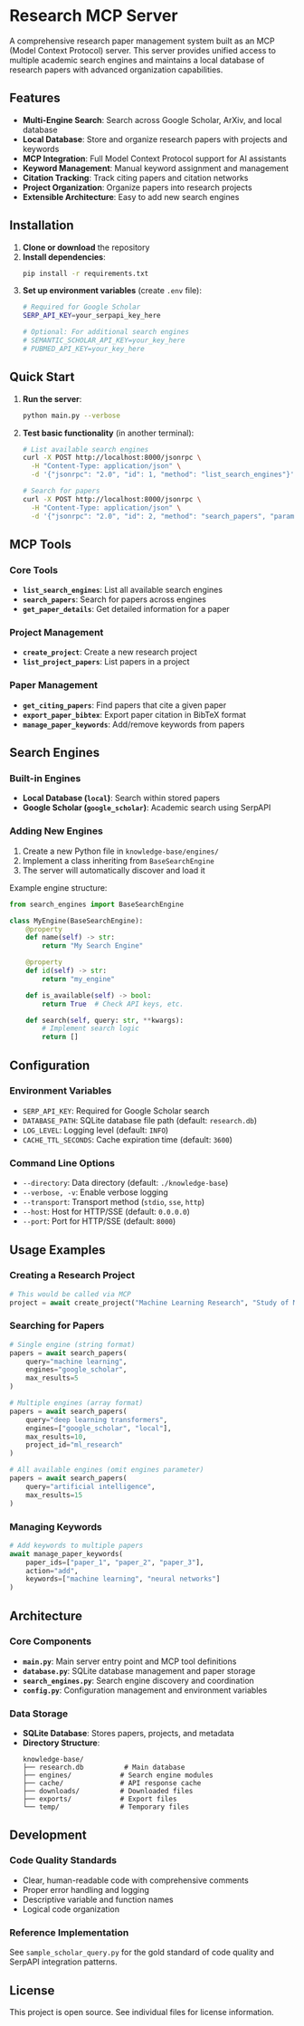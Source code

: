 # Research MCP Server

A comprehensive research paper management system built as an MCP (Model Context Protocol) server. This server provides unified access to multiple academic search engines and maintains a local database of research papers with advanced organization capabilities.

## Features

- **Multi-Engine Search**: Search across Google Scholar, ArXiv, and local database
- **Local Database**: Store and organize research papers with projects and keywords
- **MCP Integration**: Full Model Context Protocol support for AI assistants
- **Keyword Management**: Manual keyword assignment and management
- **Citation Tracking**: Track citing papers and citation networks
- **Project Organization**: Organize papers into research projects
- **Extensible Architecture**: Easy to add new search engines

## Installation

1. **Clone or download** the repository
2. **Install dependencies**:
   ```bash
   pip install -r requirements.txt
   ```
3. **Set up environment variables** (create `.env` file):
   ```bash
   # Required for Google Scholar
   SERP_API_KEY=your_serpapi_key_here

   # Optional: For additional search engines
   # SEMANTIC_SCHOLAR_API_KEY=your_key_here
   # PUBMED_API_KEY=your_key_here
   ```

## Quick Start

1. **Run the server**:
   ```bash
   python main.py --verbose
   ```

2. **Test basic functionality** (in another terminal):
   ```bash
   # List available search engines
   curl -X POST http://localhost:8000/jsonrpc \
     -H "Content-Type: application/json" \
     -d '{"jsonrpc": "2.0", "id": 1, "method": "list_search_engines"}'

   # Search for papers
   curl -X POST http://localhost:8000/jsonrpc \
     -H "Content-Type: application/json" \
     -d '{"jsonrpc": "2.0", "id": 2, "method": "search_papers", "params": {"query": "machine learning"}}'
   ```

## MCP Tools

### Core Tools
- **`list_search_engines`**: List all available search engines
- **`search_papers`**: Search for papers across engines
- **`get_paper_details`**: Get detailed information for a paper

### Project Management
- **`create_project`**: Create a new research project
- **`list_project_papers`**: List papers in a project

### Paper Management
- **`get_citing_papers`**: Find papers that cite a given paper
- **`export_paper_bibtex`**: Export paper citation in BibTeX format
- **`manage_paper_keywords`**: Add/remove keywords from papers

## Search Engines

### Built-in Engines
- **Local Database (`local`)**: Search within stored papers
- **Google Scholar (`google_scholar`)**: Academic search using SerpAPI

### Adding New Engines
1. Create a new Python file in `knowledge-base/engines/`
2. Implement a class inheriting from `BaseSearchEngine`
3. The server will automatically discover and load it

Example engine structure:
```python
from search_engines import BaseSearchEngine

class MyEngine(BaseSearchEngine):
    @property
    def name(self) -> str:
        return "My Search Engine"

    @property
    def id(self) -> str:
        return "my_engine"

    def is_available(self) -> bool:
        return True  # Check API keys, etc.

    def search(self, query: str, **kwargs):
        # Implement search logic
        return []
```

## Configuration

### Environment Variables
- `SERP_API_KEY`: Required for Google Scholar search
- `DATABASE_PATH`: SQLite database file path (default: `research.db`)
- `LOG_LEVEL`: Logging level (default: `INFO`)
- `CACHE_TTL_SECONDS`: Cache expiration time (default: `3600`)

### Command Line Options
- `--directory`: Data directory (default: `./knowledge-base`)
- `--verbose, -v`: Enable verbose logging
- `--transport`: Transport method (`stdio`, `sse`, `http`)
- `--host`: Host for HTTP/SSE (default: `0.0.0.0`)
- `--port`: Port for HTTP/SSE (default: `8000`)

## Usage Examples

### Creating a Research Project
```python
# This would be called via MCP
project = await create_project("Machine Learning Research", "Study of ML algorithms")
```

### Searching for Papers
```python
# Single engine (string format)
papers = await search_papers(
    query="machine learning",
    engines="google_scholar",
    max_results=5
)

# Multiple engines (array format)
papers = await search_papers(
    query="deep learning transformers",
    engines=["google_scholar", "local"],
    max_results=10,
    project_id="ml_research"
)

# All available engines (omit engines parameter)
papers = await search_papers(
    query="artificial intelligence",
    max_results=15
)
```

### Managing Keywords
```python
# Add keywords to multiple papers
await manage_paper_keywords(
    paper_ids=["paper_1", "paper_2", "paper_3"],
    action="add",
    keywords=["machine learning", "neural networks"]
)
```

## Architecture

### Core Components
- **`main.py`**: Main server entry point and MCP tool definitions
- **`database.py`**: SQLite database management and paper storage
- **`search_engines.py`**: Search engine discovery and coordination
- **`config.py`**: Configuration management and environment variables

### Data Storage
- **SQLite Database**: Stores papers, projects, and metadata
- **Directory Structure**:
  ```
  knowledge-base/
  ├── research.db          # Main database
  ├── engines/            # Search engine modules
  ├── cache/              # API response cache
  ├── downloads/          # Downloaded files
  ├── exports/            # Export files
  └── temp/               # Temporary files
  ```

## Development

### Code Quality Standards
- Clear, human-readable code with comprehensive comments
- Proper error handling and logging
- Descriptive variable and function names
- Logical code organization

### Reference Implementation
See `sample_scholar_query.py` for the gold standard of code quality and SerpAPI integration patterns.

## License

This project is open source. See individual files for license information.